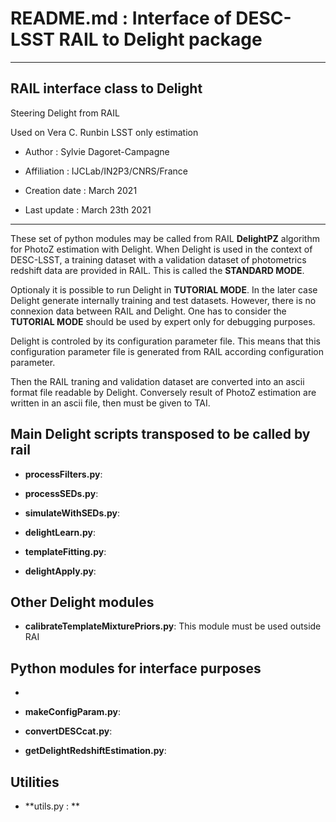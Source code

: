 # README.md : Interface of DESC-LSST RAIL to Delight package 

---------------------------------------------------------------------------------------

## RAIL interface class to Delight

Steering Delight from RAIL


Used on Vera C. Runbin LSST only estimation

- Author        : Sylvie Dagoret-Campagne

- Affiliation   : IJCLab/IN2P3/CNRS/France

- Creation date : March 2021

- Last update   : March 23th 2021

----------------------------------------------------------------------------------------



These set of python modules may be called from RAIL **DelightPZ** algorithm for PhotoZ estimation with Delight.
When Delight is used in the context of DESC-LSST, a training dataset with a validation dataset of photometrics redshift data are provided in RAIL.
This is called the **STANDARD MODE**.

Optionaly it is possible to run Delight in **TUTORIAL MODE**. In the later case Delight generate internally training and test datasets. However, there is no connexion data between RAIL and Delight.
One has to consider the **TUTORIAL MODE** should be used by expert only for debugging purposes.

Delight is controled by its configuration parameter file. This means that this configuration parameter file is generated from RAIL according configuration parameter.

Then the RAIL traning and validation dataset are converted into an ascii format file readable by Delight. Conversely result of PhotoZ estimation are written in an ascii file, then must be given to TAI. 

## Main Delight scripts transposed to be called by rail

- **processFilters.py**:

- **processSEDs.py**:

- **simulateWithSEDs.py**:



- **delightLearn.py**:	

							
- **templateFitting.py**:

- **delightApply.py**:							

## Other Delight modules

- **calibrateTemplateMixturePriors.py**: This module must be used outside RAI



## Python modules for interface purposes

-

- **makeConfigParam.py**:

- **convertDESCcat.py**:	

- **getDelightRedshiftEstimation.py**:

 







## Utilities

- **utils.py : **


